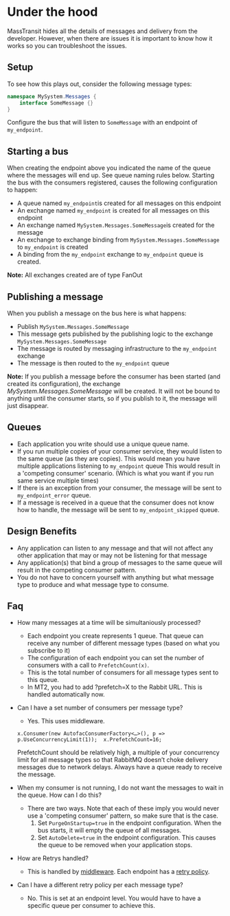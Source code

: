 # Under the hood

MassTransit hides all the details of messages and delivery from the developer. 
However, when there are issues it is important to know how it works so you can troubleshoot the issues.  

## Setup
To see how this plays out, consider the following message types:

```csharp
namespace MySystem.Messages {
    interface SomeMessage {}
}
```

Configure the bus that will listen to `SomeMessage` with an endpoint of `my_endpoint`.

## Starting a bus 

When creating the endpoint above you indicated the name of the queue where the messages will end up. 
See queue naming rules below.  Starting the bus with the consumers registered, causes the following configuration to happen:

 - A queue named `my_endpoint`is created for all messages on this endpoint
 - An exchange named `my_endpoint` is created for all messages on this endpoint
 - An exchange named `MySystem.Messages.SomeMessage`is created for the message
 - An exchange to exchange binding from `MySystem.Messages.SomeMessage` to `my_endpoint` is created
 - A binding from the `my_endpoint` exchange to `my_endpoint` queue is created.

<div class="alert alert-info">
<b>Note:</b>
    All exchanges created are of type FanOut
</div>

## Publishing a message

When you publish a message on the bus here is what happens:

 - Publish `MySystem.Messages.SomeMessage`
 - This message gets published by the publishing logic to the exchange `MySystem.Messages.SomeMessage`
 - The message is routed by messaging infrastructure to the `my_endpoint` exchange
 - The message is then routed to the `my_endpoint` queue

<div class="alert alert-info">
<b>Note:</b>
If you publish a message before the consumer has been started (and created its configuration), the exchange 
<i>MySystem.Messages.SomeMessage</i> will be created. It will not be bound to anything until the consumer starts, 
so if you publish to it, the message will just disappear.
</div>

## Queues

 - Each application you write should use a unique queue name.
 - If you run multiple copies  of your consumer service, they would listen to the same queue (as they are copies).
   This would mean you have multiple applications listening to `my_endpoint` queue
   This would result in a 'competing consumer' scenario.  (Which is what you want if you run same service multiple times)
 - If there is an exception from your consumer, the message will be sent to `my_endpoint_error` queue.
 - If a message is received in a queue that the consumer does not know how to handle, the message will be sent 
   to `my_endpoint_skipped` queue.

## Design Benefits
 - Any application can listen to any message and that will not affect any other application that may or may not be listening for that message
 - Any application(s) that bind a group of messages to the same queue will result in the competing consumer pattern.
 - You do not have to concern yourself with anything but what message type to produce and what message type to consume.

## Faq

* How many messages at a time will be simultaniously processed?
    * Each endpoint you create represents 1 queue.  That queue can receive any number of different message types (based on what you subscribe to it)
    * The configuration of each endpoint you can set the number of consumers with a call to `PrefetchCount(x)`.  
    * This is the total number of consumers for all message types sent to this queue.
    * In MT2, you had to add ?prefetch=X to the Rabbit URL. This is handled automatically now.


* Can I have a set number of consumers per message type?
	* Yes. This uses middleware. 
   
    `x.Consumer(new AutofacConsumerFactory<…>(), p => p.UseConcurrencyLimit(1));  x.PrefetchCount=16;`
    
     PrefetchCount should be relatively high, a multiple of your concurrency limit for all message types so that RabbitMQ doesn’t choke delivery messages due to network delays. Always have a queue ready to receive the message.


* When my consumer is not running, I do not want the messages to wait in the queue.  How can I do this?
    * There are two ways.  Note that each of these imply you would never use a 'competing consumer' pattern, so make sure that is the case.
		1. Set `PurgeOnStartup=true` in the endpoint configuration. When the bus starts, it will empty the queue of all messages.
		2. Set `AutoDelete=true` in the endpoint configuration. This causes the queue to be removed when your application stops.


* How are Retrys handled?
    * This is handled by [middleware](middleware.md). Each endpoint has a [retry policy](retry.md). 


* Can I have a different retry policy per each message type?  
    * No. This is set at an endpoint level. You would have to have a specific queue per consumer to achieve this.  



